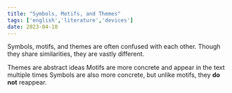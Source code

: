```yaml
---
title: "Symbols, Motifs, and Themes"
tags: ['english','literature','devices']
date: 2023-04-10
---
```




Symbols, motifs, and themes are often confused with each other. Though they share similarities, they are vastly different.

Themes are abstract ideas
Motifs are more concrete and appear in the text multiple times
Symbols are also more concrete, but unlike motifs, they **do not** reappear.

